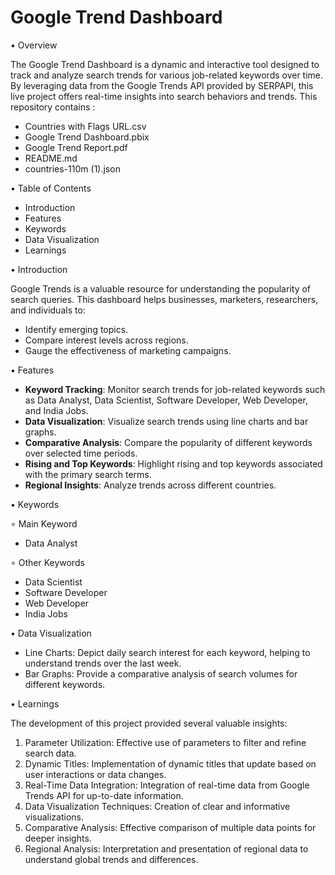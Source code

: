 # Google Trend Dashboard

• Overview

The Google Trend Dashboard is a dynamic and interactive tool designed to track and analyze search trends for various job-related keywords over time. By leveraging data from the Google Trends API provided by SERPAPI, this live project offers real-time insights into search behaviors and trends.
This repository contains :

- Countries with Flags URL.csv
- Google Trend Dashboard.pbix
- Google Trend Report.pdf
- README.md
- countries-110m (1).json

• Table of Contents

- Introduction
- Features
- Keywords
- Data Visualization
- Learnings

• Introduction

Google Trends is a valuable resource for understanding the popularity of search queries. This dashboard helps businesses, marketers, researchers, and individuals to:
- Identify emerging topics.
- Compare interest levels across regions.
- Gauge the effectiveness of marketing campaigns.

• Features

- **Keyword Tracking**: Monitor search trends for job-related keywords such as Data Analyst, Data Scientist, Software Developer, Web Developer, and India Jobs.
- **Data Visualization**: Visualize search trends using line charts and bar graphs.
- **Comparative Analysis**: Compare the popularity of different keywords over selected time periods.
- **Rising and Top Keywords**: Highlight rising and top keywords associated with the primary search terms.
- **Regional Insights**: Analyze trends across different countries.

• Keywords

∘ Main Keyword
- Data Analyst

∘ Other Keywords
- Data Scientist
- Software Developer
- Web Developer
- India Jobs

• Data Visualization

- Line Charts: Depict daily search interest for each keyword, helping to understand trends over the last week.
- Bar Graphs: Provide a comparative analysis of search volumes for different keywords.

• Learnings

The development of this project provided several valuable insights:

1. Parameter Utilization: Effective use of parameters to filter and refine search data.
2. Dynamic Titles: Implementation of dynamic titles that update based on user interactions or data changes.
3. Real-Time Data Integration: Integration of real-time data from Google Trends API for up-to-date information.
4. Data Visualization Techniques: Creation of clear and informative visualizations.
5. Comparative Analysis: Effective comparison of multiple data points for deeper insights.
6. Regional Analysis: Interpretation and presentation of regional data to understand global trends and differences.
